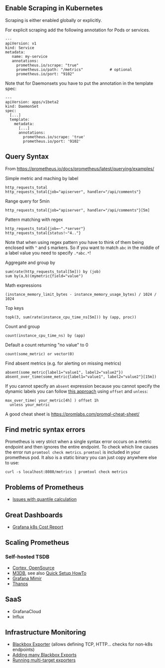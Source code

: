 ## Enable Scraping in Kubernetes

Scraping is either enabled globally or explicitly.

For explicit scraping add the following annotation for Pods or services.

    ---
    apiVersion: v1
    kind: Service
    metadata:
       name: my-service
       annotations:
         prometheus.io/scrape: "true"
         prometheus.io/path: "/metrics"            # optional
         prometheus.io/port: "9102"
         
Note that for Daemonsets you have to put the annotation in the template spec:

    ---
    apiVersion: apps/v1beta2
    kind: DaemonSet
    spec:
      [...]
      template:
        metadata:
          [...]
          annotations:
            prometheus.io/scrape: 'true'
            prometheus.io/port: '9102'

## Query Syntax

From https://prometheus.io/docs/prometheus/latest/querying/examples/

Simple metric and maching by label

    http_requests_total
    http_requests_total{job="apiserver", handler="/api/comments"}
    
Range query for 5min

    http_requests_total{job="apiserver", handler="/api/comments"}[5m]
    
Pattern matching with regex

    http_requests_total{job=~".*server"}
    http_requests_total{status!~"4.."}

Note that when using regex pattern you have to think of them being enclosed with `^` and `$` markers.
So if you want to match `abc` in the middle of a label value you need to specify `.*abc.*`!

Aggregate and group by

    sum(rate(http_requests_total[5m])) by (job)
    sum by(a,b)(mymetric{field="value")
    
Math expressions

    (instance_memory_limit_bytes - instance_memory_usage_bytes) / 1024 / 1024
    
Top keys

    topk(3, sum(rate(instance_cpu_time_ns[5m])) by (app, proc))

Count and group

    count(instance_cpu_time_ns) by (app)

Default a count returning "no value" to 0

    count(some_metric) or vector(0)

Find absent metrics (e.g. for alerting on missing metrics)

    absent(some_metric{label1="value1", label2="value2"})
    absent_over_time(some_metric{label1="value1", label2="value2"}[15m])

If you cannot specify an `absent` expression because you cannot specify the dynamic
labels you can follow [this approach](https://utcc.utoronto.ca/~cks/space/blog/sysadmin/PrometheusAbsentMetricsAndLabels)
using `offset` and `unless`:

    max_over_time( your_metric[4h] ) offset 1h
      unless your_metric

A good cheat sheet is https://promlabs.com/promql-cheat-sheet/

## Find metric syntax errors

Prometheus is very strict when a single syntax error occurs on a metric endpoint and then 
ignores the entire endpoint. To check which line causes the error run `promtool check metrics`.
`promtool` is included in your prometheus pod. It also is a static binary you can just 
copy anywhere else to use:

    curl -s localhost:8080/metrics | promtool check metrics

## Problems of Prometheus

- [Issues with quantile calculation](http://linuxczar.net/blog/2017/06/15/prometheus-histogram-2/)

## Great Dashboards

- [Grafana k8s Cost Report](https://grafana.com/grafana/dashboards/8670)

## Scaling Prometheus

### Self-hosted TSDB

- [Cortex, OpenSource](https://www.cncf.io/blog/2018/12/18/cortex-a-multi-tenant-horizontally-scalable-prometheus-as-a-service/)
- [M3DB](https://github.com/m3db), see also [Quick Setup HowTo](https://lzone.de/blog/Prometheus+and+M3DB+in+Docker+in+5min)
- [Grafana Mimir](https://github.com/grafana/mimir)
- [Thanos](https://thanos.io/)

## SaaS

- GrafanaCloud
- Influx

## Infrastructure Monitoring

- [Blackbox Exporter](https://github.com/prometheus/blackbox_exporter) (allows defining TCP, HTTP... checks for non-k8s endpoints)
- [Adding many Blackbox Exports](https://medium.com/geekculture/single-prometheus-job-for-dozens-of-blackbox-exporters-2a7ba492d6c8)
- [Running multi-target exporters](https://prometheus.io/docs/guides/multi-target-exporter/)
